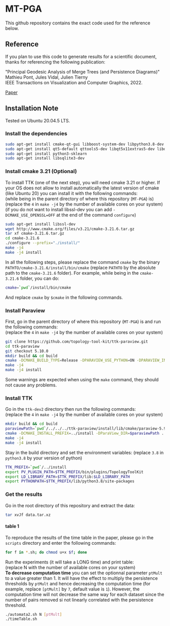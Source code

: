 # MT-PGA

This github repository contains the exact code used for the reference below.

## Reference

If you plan to use this code to generate results for a scientific document, thanks for referencing the following publication:

"Principal Geodesic Analysis of Merge Trees (and Persistence Diagrams)"  
Mathieu Pont, Jules Vidal, Julien Tierny  
IEEE Transactions on Visualization and Computer Graphics, 2022.  

[Paper](https://arxiv.org/pdf/2207.10960.pdf)

## Installation Note

Tested on Ubuntu 20.04.5 LTS.

### Install the dependencies

```bash
sudo apt-get install cmake-qt-gui libboost-system-dev libpython3.8-dev libxt-dev libxcursor-dev libopengl-dev
sudo apt-get install qt5-default qttools5-dev libqt5x11extras5-dev libqt5svg5-dev qtxmlpatterns5-dev-tools 
sudo apt-get install python3-sklearn 
sudo apt-get install libsqlite3-dev 
```

### Install cmake 3.21 (Optional)

To install TTK (one of the next step), you will need cmake 3.21 or higher.
If your OS does not allow to install automatically the latest version of cmake (like Ubuntu 20) you can install it with the following commands:  
(while being in the parent directory of where this repository (`MT-PGA`) is)  
(replace the `4` in `make -j4` by the number of available cores on your system)  
(if you do not want to install libssl-dev you can add `-DCMAKE_USE_OPENSSL=OFF` at the end of the command `configure`)

```bash
sudo apt-get install libssl-dev 
wget http://www.cmake.org/files/v3.21/cmake-3.21.6.tar.gz
tar xf cmake-3.21.6.tar.gz
cd cmake-3.21.6
./configure --prefix="./install/"
make -j4
make -j4 install
```

In all the following steps, please replace the command `cmake` by the binary `PATHTO/cmake-3.21.6/install/bin/cmake` (replace `PATHTO` by the absolute path to the `cmake-3.21.6` folder). For example, while being in the `cmake-3.21.6` folder, you can do:

```bash
cmake=`pwd`/install/bin/cmake
```

And replace `cmake` by `$cmake` in the following commands.

### Install Paraview

First, go in the parent directory of where this repository (`MT-PGA`) is and run the following commands:  
(replace the `4` in `make -j4` by the number of available cores on your system)

```bash
git clone https://github.com/topology-tool-kit/ttk-paraview.git
cd ttk-paraview
git checkout 5.10.0
mkdir build && cd build
cmake -DCMAKE_BUILD_TYPE=Release -DPARAVIEW_USE_PYTHON=ON -DPARAVIEW_INSTALL_DEVELOPMENT_FILES=ON -DCMAKE_INSTALL_PREFIX=../install ..
make -j4
make -j4 install
```

Some warnings are expected when using the `make` command, they should not cause any problems.

### Install TTK

Go in the `ttk-dev2` directory then run the following commands:  
(replace the `4` in `make -j4` by the number of available cores on your system)

```bash
mkdir build && cd build
paraviewPath=`pwd`/../../../ttk-paraview/install/lib/cmake/paraview-5.9
cmake -DCMAKE_INSTALL_PREFIX=../install -DParaView_DIR=$paraviewPath ..
make -j4
make -j4 install
```

Stay in the build directory and set the environment variables:
(replace `3.8` in `python3.8` by your version of python)

```bash
TTK_PREFIX=`pwd`/../install
export PV_PLUGIN_PATH=$TTK_PREFIX/bin/plugins/TopologyToolKit
export LD_LIBRARY_PATH=$TTK_PREFIX/lib:$LD_LIBRARY_PATH
export PYTHONPATH=$TTK_PREFIX/lib/python3.8/site-packages
```

### Get the results

Go in the root directory of this repository and extract the data:

```bash
tar xvJf data.tar.xz
```

#### table 1

To reproduce the results of the time table in the paper, please go in the `scripts` directory and enter the following commands:

```bash
for f in *.sh; do chmod u+x $f; done
```

Run the experiments (it will take a LONG time) and print table:  
(replace N with the number of available cores on your system)  
**To decrease computation time** you can set the optionnal parameter `ptMult` to a value greater than 1. It will have the effect to multiply the persistence thresholds by `ptMult` and hence decreasing the computation time (for example, replace `[ptMult]` by `7`, default value is `1`). However, the computation time will not decrease the same way for each dataset since the number of pairs removed si not linearly correlated with the persistence threshold.

```bash
./automata2.sh N [ptMult]
./timeTable.sh
```
